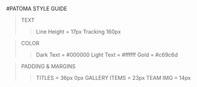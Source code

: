 #PATOMA STYLE GUIDE

>TEXT
>> Line Height = 17px
>> Tracking 160px

>COLOR
>> Dark Text = #000000
>> Light Text = #ffffff
>> Gold = #c69c6d

>PADDING & MARGINS
>> TITLES = 36px 0px
>> GALLERY ITEMS = 23px
>> TEAM IMG = 14px